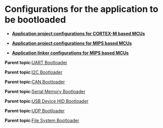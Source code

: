 # Configurations for the application to be bootloaded

-   **[Application project configurations for CORTEX-M based MCUs](GUID-74A00B0A-18C1-47BD-A5F7-5BAFEDDAD130.md)**  

-   **[Application project configurations for MIPS based MCUs](GUID-08918A90-608F-49D9-A966-E5FB1BF0ABF0.md)**  

-   **[Application linker configurations for MIPS based MCUs](GUID-E2DB2D26-B73B-4C24-A7C2-0574FAEE0C29.md)**  


**Parent topic:**[UART Bootloader](GUID-7EF4113C-BB31-47A2-96E8-2965EC312340.md)

**Parent topic:**[I2C Bootloader](GUID-DAABEA91-BE58-400D-B1FE-1808457896A8.md)

**Parent topic:**[CAN Bootloader](GUID-67381576-E9AA-4E3C-BE36-D32966B8E034.md)

**Parent topic:**[Serial Memory Bootloader](GUID-AC20F067-9388-42CD-A49D-05496869CC4D.md)

**Parent topic:**[USB Device HID Bootloader](GUID-EEB0BC77-4006-44EF-8E7F-A9B4D5948189.md)

**Parent topic:**[UDP Bootloader](GUID-C2D4E98A-C367-48ED-9079-5AC48374542D.md)

**Parent topic:**[File System Bootloader](GUID-B40F9A07-D16A-42CF-8121-B52B5BDD7685.md)

